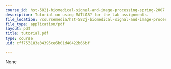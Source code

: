 ```yaml
---
course_id: hst-582j-biomedical-signal-and-image-processing-spring-2007
description: Tutorial on using MATLAB? for the lab assignments.
file_location: /coursemedia/hst-582j-biomedical-signal-and-image-processing-spring-2007/cff753183e34395ce6b01d40422b66bf_tutorial.pdf
file_type: application/pdf
layout: pdf
title: tutorial.pdf
type: course
uid: cff753183e34395ce6b01d40422b66bf

---
```

None